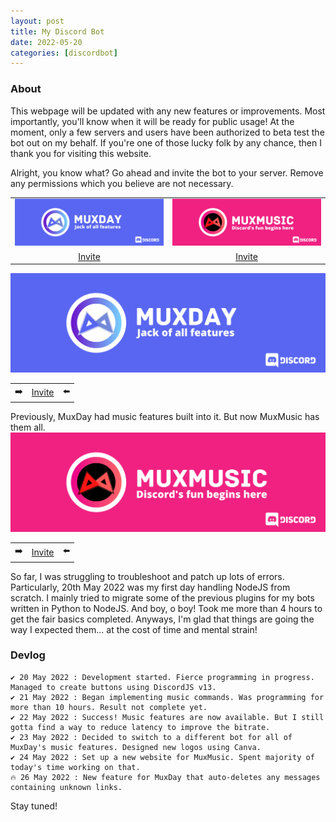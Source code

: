 ```yaml
---
layout: post
title: My Discord Bot
date: 2022-05-20
categories: [discordbot]
---
```

<head>
<meta property="og:site_name" content="MuxDay | Discord Bot"><meta property="og:title" content="MuxDay | Discord Bot"><meta property="og:type" content="website"><meta property="og:description" content="A multi-purpose bot for every server's needs!"><meta property="og:image" content="/assets/images/MuxDay_bot_banner.png"><meta property="og:image:type" content="image/png"><meta property="og:url" content="https://muxday.muxsites.com/discordbot"><meta property="twitter:card" content="summary_large_image"><link href="https://fonts.googleapis.com/css?family=Source+Sans+Pro:900,900italic,200,200italic,400,400italic,700,700italic" rel="stylesheet" type="text/css">
</head>

### About
This webpage will be updated with any new features or improvements. Most importantly, you'll know when it will be ready for public usage! At the moment, only a few servers and users have been authorized to beta test the bot out on my behalf. If you're one of those lucky folk by any chance, then I thank you for visiting this website.

Alright, you know what? Go ahead and invite the bot to your server. Remove any permissions which you believe are not necessary.

| | |
|     :---:      |     :---:      |
|![](/assets/images/MuxDay_bot_banner.png)|![](/assets/images/MuxMusic_bot_banner.png)|
|[Invite](https://discord.com/api/oauth2/authorize?client_id=977262952354828308&permissions=1644971949559&scope=bot)|[Invite](https://discord.com/api/oauth2/authorize?client_id=900766190266368051&permissions=1644971949559&scope=bot)|

![](/assets/images/MuxDay_bot_banner.png)

| | | |
| :--- |:---:| ---: |
|➡️|[Invite](https://discord.com/api/oauth2/authorize?client_id=977262952354828308&permissions=1644971949559&scope=bot)|⬅️|

Previously, MuxDay had music features built into it. But now MuxMusic has them all.
![](/assets/images/MuxMusic_bot_banner.png)

| | | |
| :--- |:---:| ---: |
|➡️|[Invite](https://muxworks.com/musicbot)|⬅️|

So far, I was struggling to troubleshoot and patch up lots of errors. Particularly, 20th May 2022 was my first day handling NodeJS from scratch. I mainly tried to migrate some of the previous plugins for my bots written in Python to NodeJS. And boy, o boy! Took me more than 4 hours to get the fair basics completed. Anyways, I'm glad that things are going the way I expected them... at the cost of time and mental strain!

### Devlog
```
✔️ 20 May 2022 : Development started. Fierce programming in progress. Managed to create buttons using DiscordJS v13.
✔️ 21 May 2022 : Began implementing music commands. Was programming for more than 10 hours. Result not complete yet.
✔️ 22 May 2022 : Success! Music features are now available. But I still gotta find a way to reduce latency to improve the bitrate.
✔️ 23 May 2022 : Decided to switch to a different bot for all of MuxDay's music features. Designed new logos using Canva.
✔️ 24 May 2022 : Set up a new website for MuxMusic. Spent majority of today's time working on that.
🔥 26 May 2022 : New feature for MuxDay that auto-deletes any messages containing unknown links.
```
Stay tuned!
